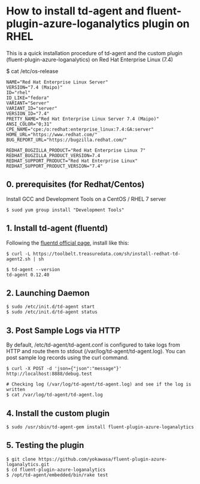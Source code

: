 # How to install td-agent and fluent-plugin-azure-loganalytics plugin on RHEL

This is a quick installation procedure of td-agent and the custom plugin (fluent-plugin-azure-loganalytics) on Red Hat Enterprise Linux (7.4) 

$ cat /etc/os-release
```
NAME="Red Hat Enterprise Linux Server"
VERSION="7.4 (Maipo)"
ID="rhel"
ID_LIKE="fedora"
VARIANT="Server"
VARIANT_ID="server"
VERSION_ID="7.4"
PRETTY_NAME="Red Hat Enterprise Linux Server 7.4 (Maipo)"
ANSI_COLOR="0;31"
CPE_NAME="cpe:/o:redhat:enterprise_linux:7.4:GA:server"
HOME_URL="https://www.redhat.com/"
BUG_REPORT_URL="https://bugzilla.redhat.com/"

REDHAT_BUGZILLA_PRODUCT="Red Hat Enterprise Linux 7"
REDHAT_BUGZILLA_PRODUCT_VERSION=7.4
REDHAT_SUPPORT_PRODUCT="Red Hat Enterprise Linux"
REDHAT_SUPPORT_PRODUCT_VERSION="7.4"
```

## 0. prerequisites (for Redhat/Centos)
Install GCC and Development Tools on a CentOS / RHEL 7 server
```
$ suod yum group install "Development Tools"
```

## 1. Install td-agent (fluentd)

Following the [fluentd official page](https://docs.fluentd.org/v0.12/articles/install-by-rpm), install like this:

```
$ curl -L https://toolbelt.treasuredata.com/sh/install-redhat-td-agent2.sh | sh

$ td-agent --version
td-agent 0.12.40
```

## 2. Launching Daemon
```
$ sudo /etc/init.d/td-agent start
$ sudo /etc/init.d/td-agent status
```
## 3. Post Sample Logs via HTTP
By default, /etc/td-agent/td-agent.conf is configured to take logs from HTTP and route them to stdout (/var/log/td-agent/td-agent.log). You can post sample log records using the curl command.

```
$ curl -X POST -d 'json={"json":"message"}' http://localhost:8888/debug.test

# Checking log (/var/log/td-agent/td-agent.log) and see if the log is written
$ cat /var/log/td-agent/td-agent.log
```

## 4. Install the custom plugin
```
$ sudo /usr/sbin/td-agent-gem install fluent-plugin-azure-loganalytics
```

## 5. Testing the plugin
```
$ git clone https://github.com/yokawasa/fluent-plugin-azure-loganalytics.git
$ cd fluent-plugin-azure-loganalytics
$ /opt/td-agent/embedded/bin/rake test
```
